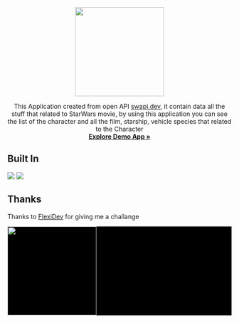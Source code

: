 <div align="center">
  <img src="https://pngimg.com/uploads/star_wars_logo/star_wars_logo_PNG34.png" width="200px">
  <p>
    This Application created from open API <a href="https://swapi.dev/api/">swapi.dev</a>, it contain data all the stuff that related to StarWars movie, by using this application you can see the list of the character and all the film, starship, vehicle species that related to the Character
  <br>
  <a href="https://gumilarfajardarajat.github.io/FLEXIDEV.REACT.TEST"><strong>Explore Demo App »</strong></a>
  <br>
  </p>
</div>

<h2>Built In</h2>
<a href="https://reactjs.org/"><img src="https://img.shields.io/badge/React-20232A?style=for-the-badge&logo=react&logoColor=61DAFB"></a>
<a href="https://www.typescriptlang.org/"><img src="https://img.shields.io/badge/TypeScript-007ACC?style=for-the-badge&logo=typescript&logoColor=white"></a>

<h2>Thanks</h2>
<p>Thanks to <a href="https://flexidev.co/">FlexiDev</a> for giving me a challange</p>
<div style="background-color:black">
  <img src="https://referit.co/wp-content/uploads/2023/10/FlexiDev.Logo_.Dark_.Tagline-300x88.png" width="200px">
</div>

